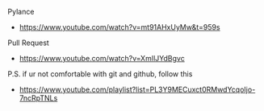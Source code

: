Pylance
- https://www.youtube.com/watch?v=mt91AHxUyMw&t=959s

Pull Request
- https://www.youtube.com/watch?v=XmIlJYdBgvc

P.S. if ur not comfortable with git and github, follow this
- https://www.youtube.com/playlist?list=PL3Y9MECuxct0RMwdYcqoIjo-7ncRpTNLs
